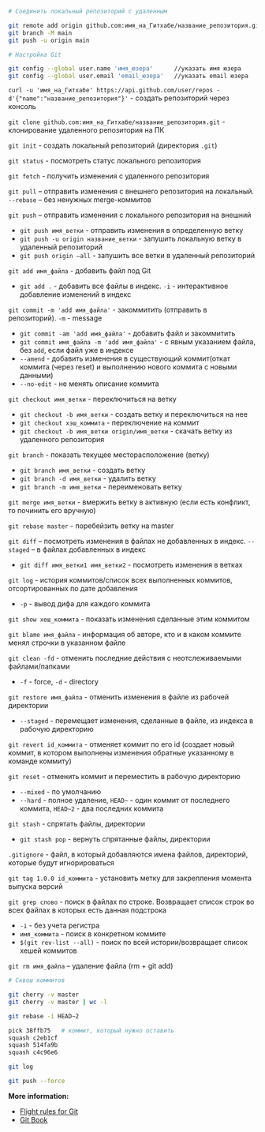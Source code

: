 ```bash
# Соединить локальный репозиторий с удаленным

git remote add origin github.com:имя_на_Гитхабе/название_репозитория.git           
git branch -M main                                                                                       	          
git push -u origin main  
```

```bash
# Настройка Git

git config --global user.name 'имя_юзера'      //указать имя юзера
git config --global user.email 'email_юзера'   //указать email юзера
```

`curl -u 'имя_на_Гитхабе' https://api.github.com/user/repos -d'{"name":"название_репозитория"}'` - создать репозиторий через консоль

`git clone github.com:имя_на_Гитхабе/название_репозитория.git` - клонирование удаленного репозитория на ПК

`git init` - создать локальный репозиторий (директория `.git`)

`git status` - посмотреть статус локального репозитория

`git fetch` - получить изменения с удаленного репозитория

`git pull` – отправить изменения с внешнего репозитория на локальный. `--rebase` – без ненужных merge-коммитов

`git push` – отправить изменения с локального репозитория на внешний
- `git push имя_ветки` - отправить изменения в определенную ветку
- `git push -u origin название_ветки` - запушить локальную ветку в удаленный репозиторий
- `git push origin –all` - запушить все ветки в удаленный репозиторий

`git add имя_файла` - добавить файл под Git 
- `git add .` - добавить все файлы в индекс. `-i` - интерактивное добавление изменений в индекс

`git commit -m 'add имя_файла'` - закоммитить (отправить в репозиторий). `-m` - message
- `git commit -am 'add имя_файла'` - добавить файл и закоммитить
- `git commit имя_файла -m 'add имя_файла'` - с явным указанием файла, без `add`, если файл уже в индексе
- `--amend` - добавить изменения в существующий коммит(откат коммита (через reset) и выполнению нового коммита с новыми данными)
- `--no-edit` - не менять описание коммита

`git checkout имя_ветки` - переключиться на ветку
- `git checkout -b имя_ветки` - создать ветку и переключиться на нее
- `git checkout хэш_коммита` - переключение на коммит
- `git checkout -b имя_ветки origin/имя_ветки` - скачать ветку из удаленного репозитория

`git branch` - показать текущее месторасположение (ветку)
- `git branch имя_ветки` - создать ветку
- `git branch -d имя_ветки` - удалить ветку
- `git branch -m имя_ветки` - переименовать ветку

`git merge имя_ветки` - вмержить ветку в активную (если есть конфликт, то починить его вручную)

`git rebase master` - поребейзить ветку на master

`git diff` – посмотреть изменения в файлах не добавленных в индекс. `--staged` – в файлах добавленных в индекс
- `git diff имя_ветки1 имя_ветки2` - посмотреть изменения в ветках

`git log` - история коммитов/список всех выполненных коммитов, отсортированных по дате добавления
- `-p` - вывод дифа для каждого коммита

`git show хеш_коммита` - показать изменения сделанные этим коммитом

`git blame имя_файла` -  информация об авторе, кто и в каком коммите менял строчки в указанном файле

`git clean -fd` - отменить последние действия с неотслеживаемыми файлами/папками
- `-f` - force, `-d` - directory

`git restore имя_файла` - отменить изменения в файле из рабочей директории
- `--staged` - перемещает изменения, сделанные в файле, из индекса в рабочую директорию

`git revert id_коммита` - отменяет коммит по его id (создает новый коммит, в котором выполнены изменения обратные указанному в команде коммиту)

`git reset` - отменить коммит и переместить в рабочую директорию
- `--mixed` - по умолчанию 
- `--hard` - полное удаление, `HEAD~` - один коммит от последнего коммита, `HEAD~2` - два последних коммита

`git stash` - спрятать файлы, директории
- `git stash pop` - вернуть спрятанные файлы, директории

`.gitignore` - файл, в который добавляются имена файлов, директорий, которые будут игнорироваться

`git tag 1.0.0 id_коммита` - установить метку для закрепления момента выпуска версий

`git grep слово` - поиск в файлах по строке. Возвращает список строк во всех файлах в которых есть данная подстрока
- `-i` - без учета регистра 
- `имя_коммита` - поиск в конкретном коммите
- `$(git rev-list --all)` - поиск по всей истории/возвращает список хешей коммитов

`git rm имя_файла` – удаление файла (rm + git add)

```bash
# Сквош коммитов

git cherry -v master
git cherry -v master | wc -l

git rebase -i HEAD~2

pick 38ffb75   # коммит, который нужно оставить
squash c2eb1cf
squash 514fa9b
squash c4c96e6

git log

git push --force
```

**More information:** 
- [Flight rules for Git](https://github.com/k88hudson/git-flight-rules/blob/master/README_ru.md)
- [Git Book](https://git-scm.com/book/ru/v2)
